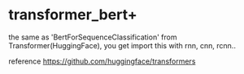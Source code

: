 # transformer_bert+
the same as 'BertForSequenceClassification' from Transformer(HuggingFace), you get import this with rnn, cnn, rcnn..

reference 
https://github.com/huggingface/transformers
